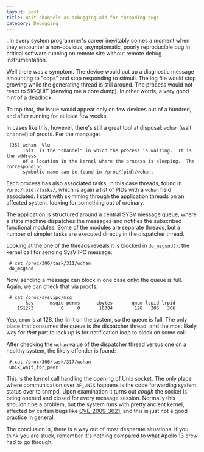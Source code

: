 ```yaml
---
layout: post
title: Wait channels as debugging aid for threading bugs
category: Debugging
---
```


..In every system programmer's career inevitably comes a moment when they encounter a non-obvious, asymptomatic, poorly reproducible bug in critical software running on remote site without remote debug instrumentation.

Well there was a symptom. The device would put up a diagnostic message amounting to "oops" and stop responding to stimuli. The log file would stop growing while the generating thread is still around. The process would not react to SIGQUIT (denying me a core dump). In other words, a very good hint of a deadlock.

To top that, the issue would appear only on few devices out of a hundred, and after running for at least few weeks.

In cases like this, however, there's still a great tool at disposal: `wchan` (wait channel) of procfs. Per the manpage:

```
 (35) wchan  %lu
      This  is the "channel" in which the process is waiting.  It is the address
	  of a location in the kernel where the process is sleeping.  The corresponding
	  symbolic name can be found in /proc/[pid]/wchan.
```

Each process has also associated tasks, in this case threads, found in `/proc/[pid]/tasks/`, which is again a list of PIDs with a `wchan` field associated. I start with skimming through the application threads on an affected system, looking for something out of ordinary.

The application is structured around a central SYSV message queue, where a state machine dispatches the messages and notifies the subscribed functional modules. Some of the modules are separate threads, but a number of simpler tasks are executed directly in the dispatcher thread.

Looking at the one of the threads reveals it is blocked in `do_msgsnd()`: the kernel call for sending SysV IPC message:

```
 # cat /proc/306/task/311/wchan 
 do_msgsnd
```

Now, sending a message can block in one case only: the queue is full. Again, we can check that via procfs.

```
 # cat /proc/sysvipc/msg
       key      msqid perms      cbytes       qnum lspid lrpid 
    151273          0     0       16384        128   306   306
```

Yep, `qnum` is at 128, the limit on the system, so the queue is full. The only place that consumes the queue is the dispatcher thread, and the most likely way for *that* part to lock up is for notification loop to block on some call.

After checking the `wchan` value of the dispatcher thread versus one on a healthy system, the likely offender is found:

```
 # cat /proc/306/task/317/wchan 
 unix_wait_for_peer
```

This is the kernel call handling the opening of Unix socket. The only place where communication over `AF_UNIX` happens is the code forwarding system status over to snmpd. Upon examination it turns out *cough* the socket is being opened and closed for every message session. Normally this shouldn't be a problem, but the system runs with pretty ancient kernel, affected by certain bugs like [CVE-2009-3621](http://cve.mitre.org/cgi-bin/cvename.cgi?name=CVE-2009-3621), and this is just not a good practice in general.

The conclusion is, there is a way out of most desperate situations. If you think you are stuck, remember it's nothing compared to what Apollo 13 crew had to go through.



